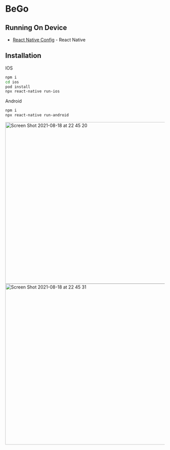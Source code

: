 # BeGo

## Running On Device

- [React Native Config](https://reactnative.dev/docs/running-on-device) - React Native

## Installation

IOS

```sh
npm i
cd ios
pod install
npx react-native run-ios
```

Android

```sh
npm i
npx react-native run-android
```
<img width="509" alt="Screen Shot 2021-08-18 at 22 45 20" src="https://user-images.githubusercontent.com/10523019/130004468-45cd02e6-d972-4554-8c5f-f52edf0a7c2d.png">
<img width="507" alt="Screen Shot 2021-08-18 at 22 45 31" src="https://user-images.githubusercontent.com/10523019/130004470-6797406c-96a5-4090-acbe-a2e6cadee738.png">

